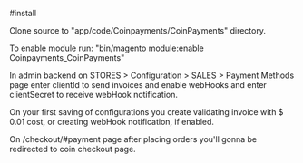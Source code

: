 #install

Clone source to "app/code/Coinpayments/CoinPayments" directory.

To enable module run: "bin/magento module:enable Coinpayments_CoinPayments"

In admin backend on STORES > Configuration > SALES > Payment Methods page enter clientId to send invoices and enable webHooks and enter clientSecret to receive webHook notification. 

On your first saving of configurations you create validating invoice with $ 0.01 cost, or creating webHook notification, if enabled.

On /checkout/#payment page after placing orders you'll gonna be redirected to coin checkout page.